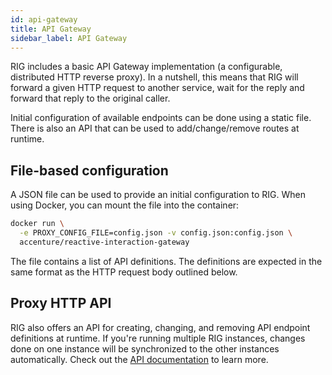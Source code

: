 ```yaml
---
id: api-gateway
title: API Gateway
sidebar_label: API Gateway
---
```


RIG includes a basic API Gateway implementation (a configurable, distributed HTTP reverse proxy). In a nutshell, this means that RIG will forward a given HTTP request to another service, wait for the reply and forward that reply to the original caller.

Initial configuration of available endpoints can be done using a static file. There is also an API that can be used to add/change/remove routes at runtime.

## File-based configuration

A JSON file can be used to provide an initial configuration to RIG. When using Docker, you can mount the file into the container:

```bash
docker run \
  -e PROXY_CONFIG_FILE=config.json -v config.json:config.json \
  accenture/reactive-interaction-gateway
```

The file contains a list of API definitions. The definitions are expected in the same format as the HTTP request body outlined below.

## Proxy HTTP API

RIG also offers an API for creating, changing, and removing API endpoint definitions at runtime. If you're running multiple RIG instances, changes done on one instance will be synchronized to the other instances automatically. Check out the [API documentation](../guides/configuration.md#api-gateway) to learn more.
